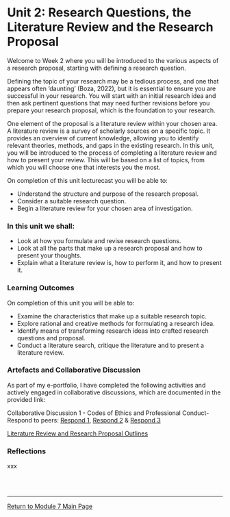 # Unit 2: Research Questions, the Literature Review and the Research Proposal

Welcome to Week 2 where you will be introduced to the various aspects of a research proposal, starting with defining a research question.

Defining the topic of your research may be a tedious process, and one that appears often ‘daunting’ (Boza, 2022), but it is essential to ensure you are successful in your research. You will start with an initial research idea and then ask pertinent questions that may need further revisions before you prepare your research proposal, which is the foundation to your research.

One element of the proposal is a literature review within your chosen area. A literature review is a survey of scholarly sources on a specific topic. It provides an overview of current knowledge, allowing you to identify relevant theories, methods, and gaps in the existing research. In this unit, you will be introduced to the process of completing a literature review and how to present your review. This will be based on a list of topics, from which you will choose one that interests you the most.

On completion of this unit lecturecast you will be able to:
 - Understand the structure and purpose of the research proposal.
 - Consider a suitable research question.
 - Begin a literature review for your chosen area of investigation.

### In this unit we shall:
 - Look at how you formulate and revise research questions.
 - Look at all the parts that make up a research proposal and how to present your thoughts.
 - Explain what a literature review is, how to perform it, and how to present it.

### Learning Outcomes
On completion of this unit you will be able to:
 - Examine the characteristics that make up a suitable research topic.
 - Explore rational and creative methods for formulating a research idea.
 - Identify means of transforming research ideas into crafted research questions and proposal.
 - Conduct a literature search, critique the literature and to present a literature review.

### Artefacts and Collaborative Discussion 
As part of my e-portfolio, I have completed the following activities and actively engaged in collaborative discussions, which are documented in the provided link:

Collaborative Discussion 1 - Codes of Ethics and Professional Conduct-Respond to peers: [Respond 1](RMPP_Unit02_Respond1.pdf), [Respond 2](RMPP_Unit02_Respond2.pdf) & [Respond 3](RMPP_Unit02_Respond3.pdf)

[Literature Review and Research Proposal Outlines](RMPP_Unit02_Activity.md)

### Reflections
xxx


<br><br>

---

[Return to Module 7 Main Page](RMPP_main.md)

